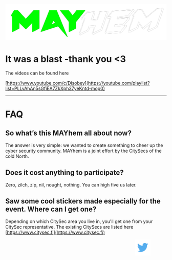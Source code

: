 

![MAYhem](pics/Green-bg-removed.png)
# It was a blast -thank you <3 

The videos can be found here

[https://www.youtube.com/c/Disobey](https://youtube.com/playlist?list=PLLvAhAn5sGfiEA7ZkXph37yeKntd-mop0)

----------------------------------------------------------------------------

# FAQ


## So what’s this MAYhem all about now?
The answer is very simple: we wanted to create something to cheer up the cyber security
community. MAYhem is a joint effort by the CitySecs of the cold North.

## Does it cost anything to participate?
Zero, zilch, zip, nil, nought, nothing. You can high five us later.


## Saw some cool stickers made especially for the event. Where can I get one?

Depending on which CitySec area you live in, you'll get one from your CitySec representative. The existing CitySecs are listed here [https://www.citysec.fi](https://www.citysec.fi)

<div style="width:90%; text-align: right">
<a href="https://twitter.com/citysecs/"><img src="pics/twitter.png" height="50"/></a>
</div>
